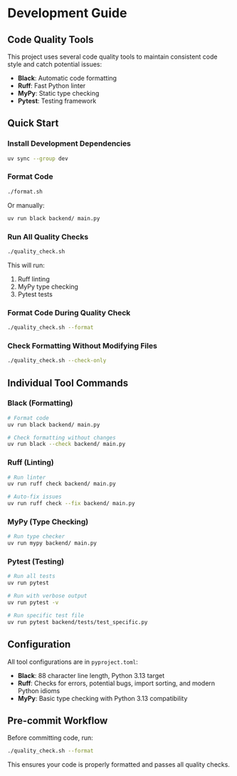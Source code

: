 # Development Guide

## Code Quality Tools

This project uses several code quality tools to maintain consistent code style and catch potential issues:

- **Black**: Automatic code formatting
- **Ruff**: Fast Python linter
- **MyPy**: Static type checking
- **Pytest**: Testing framework

## Quick Start

### Install Development Dependencies

```bash
uv sync --group dev
```

### Format Code

```bash
./format.sh
```

Or manually:
```bash
uv run black backend/ main.py
```

### Run All Quality Checks

```bash
./quality_check.sh
```

This will run:
1. Ruff linting
2. MyPy type checking
3. Pytest tests

### Format Code During Quality Check

```bash
./quality_check.sh --format
```

### Check Formatting Without Modifying Files

```bash
./quality_check.sh --check-only
```

## Individual Tool Commands

### Black (Formatting)
```bash
# Format code
uv run black backend/ main.py

# Check formatting without changes
uv run black --check backend/ main.py
```

### Ruff (Linting)
```bash
# Run linter
uv run ruff check backend/ main.py

# Auto-fix issues
uv run ruff check --fix backend/ main.py
```

### MyPy (Type Checking)
```bash
# Run type checker
uv run mypy backend/ main.py
```

### Pytest (Testing)
```bash
# Run all tests
uv run pytest

# Run with verbose output
uv run pytest -v

# Run specific test file
uv run pytest backend/tests/test_specific.py
```

## Configuration

All tool configurations are in `pyproject.toml`:

- **Black**: 88 character line length, Python 3.13 target
- **Ruff**: Checks for errors, potential bugs, import sorting, and modern Python idioms
- **MyPy**: Basic type checking with Python 3.13 compatibility

## Pre-commit Workflow

Before committing code, run:

```bash
./quality_check.sh --format
```

This ensures your code is properly formatted and passes all quality checks.
